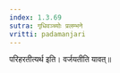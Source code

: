 ```yaml
---
index: 1.3.69
sutra: गृधिवञ्च्योः प्रलम्भने
vritti: padamanjari
---
```


 परिहरतीत्यर्थ इति। वर्जयतीति यावत्॥